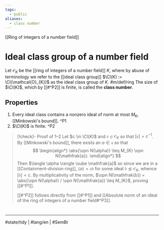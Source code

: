 ```yaml
---
tags:
  - public
aliases:
  - class number
---
```

[[Ring of integers of a number field]]
# Ideal class group of a number field

Let $\mathcal{O}_{K}$ be the [[ring of integers of a number field]] $K$,
where by abuse of terminology we refer to the [[ideal class group]] $\Cl(K) := \Cl(\mathcal{O}_{K})$ as the ideal class group of $K$. #m/def/ring 
The size of $\Cl(K)$, which by [[#^P2]] is finite, is called the **class number**.

## Properties

1. Every ideal class contains a nonzero ideal of norm at most $M_{K}$, [[Minkowski's bound]]. ^P1
2. $\Cl(K)$ is finite. ^P2

> [!check]- Proof of 1–2
> Let $c \in \Cl(K)$ and $\mathfrak{a} \trianglelefteq \mathcal{O}_{K}$ so that $[\mathfrak{a}] = c^{-1}$.
> By [[Minkowski's bound]],
> there exists an $\alpha \in \mathfrak{a}$ so that
> $$
> \begin{align*}
> \abs{\opn N(\alpha)} \leq M_{K} \opn  N(\mathfrak{a}).
> \end{align*}
> $$
> Then $\langle \alpha \rangle \sube \mathfrak{a}$ so since we are in a [[Containment-division ring]], $\langle \alpha \rangle = \mathfrak{a}\mathfrak{b}$ for some ideal $\mathfrak{b} \trianglelefteq \mathcal{O}_{K}$,
> whence $[\mathfrak{b}]= c$.
> By multiplicativity of the norm,
> $\opn N(\mathfrak{b}) = \abs{\opn N(\alpha)} / \opn N(\mathfrak{a}) \leq M_{K}$, proving [[#^P1]].
> 
> [[#^P2]] follows directly from [[#^P1]] and [[Absolute norm of an ideal of the ring of integers of a number field#^P3]]. <span class="QED"/>

#
---
#state/tidy | #lang/en | #SemBr
